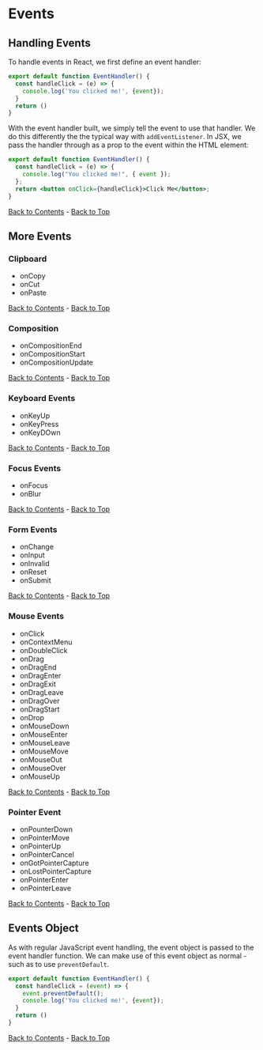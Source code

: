 # Events

## Handling Events

To handle events in React, we first define an event handler:

```jsx
export default function EventHandler() {
  const handleClick = (e) => {
    console.log('You clicked me!', {event});
  }
  return ()
}
```

With the event handler built, we simply tell the event to use that handler. We do this differently the the typical way with `addEventListener`. In JSX, we pass the handler through as a prop to the event within the HTML element:

```jsx
export default function EventHandler() {
  const handleClick = (e) => {
    console.log("You clicked me!", { event });
  };
  return <button onClick={handleClick}>Click Me</button>;
}
```

[Back to Contents](./README.md) - [Back to Top](#)

## More Events

### Clipboard

- onCopy
- onCut
- onPaste

[Back to Contents](./README.md) - [Back to Top](#)

### Composition

- onCompositionEnd
- onCompositionStart
- onCompositionUpdate

[Back to Contents](./README.md) - [Back to Top](#)

### Keyboard Events

- onKeyUp
- onKeyPress
- onKeyDOwn

[Back to Contents](./README.md) - [Back to Top](#)

### Focus Events

- onFocus
- onBlur

[Back to Contents](./README.md) - [Back to Top](#)

### Form Events

- onChange
- onInput
- onInvalid
- onReset
- onSubmit

[Back to Contents](./README.md) - [Back to Top](#)

### Mouse Events

- onClick
- onContextMenu
- onDoubleClick
- onDrag
- onDragEnd
- onDragEnter
- onDragExit
- onDragLeave
- onDragOver
- onDragStart
- onDrop
- onMouseDown
- onMouseEnter
- onMouseLeave
- onMouseMove
- onMouseOut
- onMouseOver
- onMouseUp

[Back to Contents](./README.md) - [Back to Top](#)

### Pointer Event

- onPounterDown
- onPointerMove
- onPointerUp
- onPointerCancel
- onGotPointerCapture
- onLostPointerCapture
- onPointerEnter
- onPointerLeave

[Back to Contents](./README.md) - [Back to Top](#)

## Events Object

As with regular JavaScript event handling, the event object is passed to the event handler function. We can make use of this event object as normal - such as to use `preventDefault`.

```jsx
export default function EventHandler() {
  const handleClick = (event) => {
    event.preventDefault();
    console.log('You clicked me!', {event});
  }
  return ()
}
```

[Back to Contents](./README.md) - [Back to Top](#)
